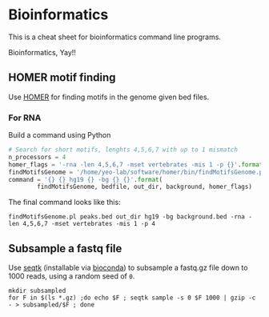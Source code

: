 # Bioinformatics

This is a cheat sheet for bioinformatics command line programs.

Bioinformatics, Yay!!


## HOMER motif finding

Use [HOMER](http://homer.salk.edu/homer/ngs/peakMotifs.html) for finding motifs in the genome given bed files.

### For RNA

Build a command using Python

```python
# Search for short motifs, lenghts 4,5,6,7 with up to 1 mismatch
n_processors = 4
homer_flags = '-rna -len 4,5,6,7 -mset vertebrates -mis 1 -p {}'.format(n_processors)
findMotifsGenome = '/home/yeo-lab/software/homer/bin/findMotifsGenome.pl'
command = '{} {} hg19 {} -bg {} {}'.format(
        findMotifsGenome, bedfile, out_dir, background, homer_flags)
```
 
The final command looks like this:

```
findMotifsGenome.pl peaks.bed out_dir hg19 -bg background.bed -rna -len 4,5,6,7 -mset vertebrates -mis 1 -p 4
```

## Subsample a fastq file

Use [seqtk](https://github.com/lh3/seqtk) (installable via [bioconda](https://bioconda.github.io/recipes/seqtk/README.html)) to subsample a fastq.gz file down to 1000 reads, using a random seed of `0`.

```
mkdir subsampled
for F in $(ls *.gz) ;do echo $F ; seqtk sample -s 0 $F 1000 | gzip -c - > subsampled/$F ; done
```
